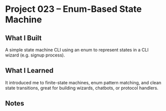# Project 023 – Enum-Based State Machine

## What I Built
A simple state machine CLI  using an enum to represent states in a CLI wizard (e.g. signup process).

## What I Learned
It introduced me to finite-state machines, enum pattern matching, and clean state transitions, great for building wizards, chatbots, or protocol handlers.

## Notes
